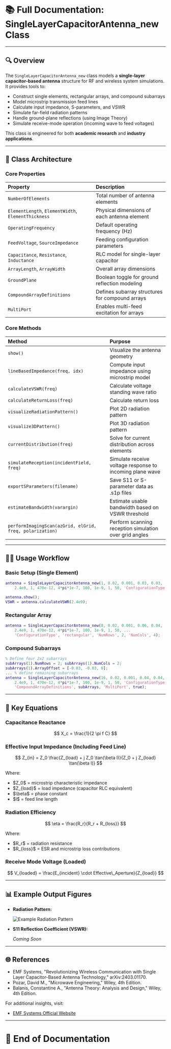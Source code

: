 # 📚 Full Documentation: SingleLayerCapacitorAntenna\_new Class

---

## 🔍 Overview

The `SingleLayerCapacitorAntenna_new` class models a **single-layer capacitor-based antenna** structure for RF and wireless system simulations. It provides tools to:

* Construct single elements, rectangular arrays, and compound subarrays
* Model microstrip transmission feed lines
* Calculate input impedance, S-parameters, and VSWR
* Simulate far-field radiation patterns
* Handle ground-plane reflections (using Image Theory)
* Simulate receive-mode operation (incoming wave to feed voltages)

This class is engineered for both **academic research** and **industry applications**.

---

## 🔄 Class Architecture

### Core Properties

| Property                                            | Description                                     |
| :-------------------------------------------------- | :---------------------------------------------- |
| `NumberOfElements`                                  | Total number of antenna elements                |
| `ElementLength`, `ElementWidth`, `ElementThickness` | Physical dimensions of each antenna element     |
| `OperatingFrequency`                                | Default operating frequency (Hz)                |
| `FeedVoltage`, `SourceImpedance`                    | Feeding configuration parameters                |
| `Capacitance`, `Resistance`, `Inductance`           | RLC model for single-layer capacitor            |
| `ArrayLength`, `ArrayWidth`                         | Overall array dimensions                        |
| `GroundPlane`                                       | Boolean toggle for ground reflection modeling   |
| `CompoundArrayDefinitions`                          | Defines subarray structures for compound arrays |
| `MultiPort`                                         | Enables multi-feed excitation for arrays        |

### Core Methods

| Method                                                   | Purpose                                                  |
| :------------------------------------------------------- | :------------------------------------------------------- |
| `show()`                                                 | Visualize the antenna geometry                           |
| `lineBasedImpedance(freq, idx)`                          | Compute input impedance using microstrip model           |
| `calculateVSWR(freq)`                                    | Calculate voltage standing wave ratio                    |
| `calculateReturnLoss(freq)`                              | Calculate return loss                                    |
| `visualizeRadiationPattern()`                            | Plot 2D radiation pattern                                |
| `visualize3DPattern()`                                   | Plot 3D radiation pattern                                |
| `currentDistribution(freq)`                              | Solve for current distribution across elements           |
| `simulateReception(incidentField, freq)`                 | Simulate receive voltage response to incoming plane wave |
| `exportSParameters(filename)`                            | Save S11 or S-parameter data as .s1p files               |
| `estimateBandwidth(varargin)`                            | Estimate usable bandwidth based on VSWR threshold        |
| `performImagingScan(azGrid, elGrid, freq, polarization)` | Perform scanning reception simulation over grid angles   |

---

## 👩‍💻 Usage Workflow

### Basic Setup (Single Element)

```matlab
antenna = SingleLayerCapacitorAntenna_new(1, 0.02, 0.001, 0.03, 0.03, ...
    2.4e9, 1, 470e-12, 4*pi*1e-7, 100, 1e-9, 1, 50, 'ConfigurationType', 'single');

antenna.show();
VSWR = antenna.calculateVSWR(2.4e9);
```

### Rectangular Array

```matlab
antenna = SingleLayerCapacitorAntenna_new(8, 0.02, 0.001, 0.06, 0.04, ...
    2.4e9, 1, 470e-12, 4*pi*1e-7, 100, 1e-9, 1, 50, ...
    'ConfigurationType', 'rectangular', 'NumRows', 2, 'NumCols', 4);
```

### Compound Subarrays

```matlab
% Define four 2x2 subarrays
subArrays(1).NumRows = 2; subArrays(1).NumCols = 2;
subArrays(1).ArrayOffset = [-0.03, -0.03, 0];
... % define remaining subarrays
antenna = SingleLayerCapacitorAntenna_new(16, 0.02, 0.001, 0.04, 0.04, ...
    2.4e9, 1, 470e-12, 4*pi*1e-7, 100, 1e-9, 1, 50, 'ConfigurationType', 'compound', ...
    'CompoundArrayDefinitions', subArrays, 'MultiPort', true);
```

---

## 🔢 Key Equations

### Capacitance Reactance

$$
X_c = \frac{1}{2 \pi f C}
$$

### Effective Input Impedance (Including Feed Line)

$$
Z_{in} = Z_0 \frac{Z_{load} + j Z_0 \tan(\beta l)}{Z_0 + j Z_{load} \tan(\beta l)}
$$

Where:

* \$Z\_0\$ = microstrip characteristic impedance
* \$Z\_{load}\$ = load impedance (capacitor RLC equivalent)
* \$\beta\$ = phase constant
* \$l\$ = feed line length

### Radiation Efficiency

$$
\eta = \frac{R_r}{R_r + R_{loss}}
$$

Where:

* \$R\_r\$ = radiation resistance
* \$R\_{loss}\$ = ESR and microstrip loss contributions

### Receive Mode Voltage (Loaded)

$$
V_{loaded} = \frac{E_{incident} \cdot Effective\_Aperture}{Z_{load}}
$$

---

## 📊 Example Output Figures

* **Radiation Pattern:**

  ![Example Radiation Pattern](../figures/example_compound_pattern.png)

* **S11 Reflection Coefficient (VSWR):**

  *Coming Soon*

---

## 🌐 References

* EMF Systems, "Revolutionizing Wireless Communication with Single Layer Capacitor-Based Antenna Technology," arXiv:2403.01170.
* Pozar, David M., "Microwave Engineering," Wiley, 4th Edition.
* Balanis, Constantine A., "Antenna Theory: Analysis and Design," Wiley, 4th Edition.

For additional insights, visit:

* [EMF Systems Official Website](https://emfsystems.africa)

---

# 🔹 End of Documentation
